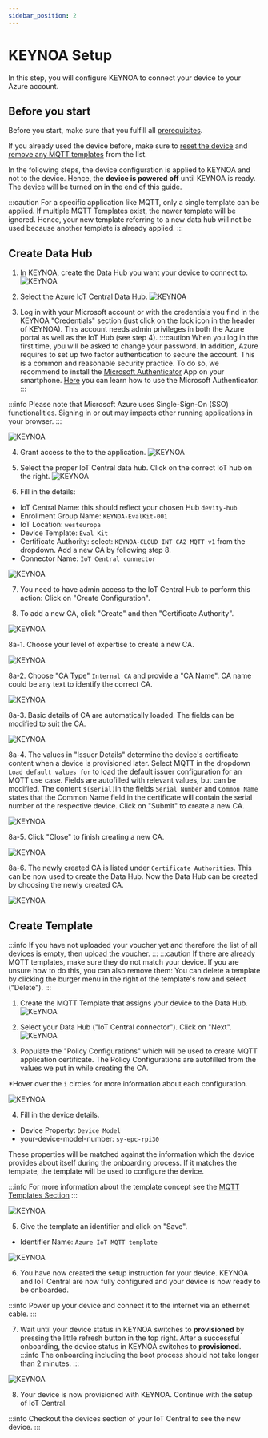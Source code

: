 ```yaml
---
sidebar_position: 2
---
```


# KEYNOA Setup
In this step, you will configure KEYNOA to connect your device to your Azure account.

## Before you start

Before you start, make sure that you fulfill all [prerequisites](/tutorial/Prerequsites).

If you already used the device before, make sure to [reset the device](/reference/reset-device) and [remove any MQTT templates](/reference/mqtt-template#remove-mqtt-template) from the list.

In the following steps, the device configuration is applied to KEYNOA and not to the device.
Hence, the **device is powered off** until KEYNOA is ready.
The device will be turned on in the end of this guide.

:::caution
For a specific application like MQTT, only a single template can be applied.
If multiple MQTT Templates exist, the newer template will be ignored. Hence, your new template referring to a new data hub will not be used because another template is already applied.
:::

## Create Data Hub
1. In KEYNOA, create the Data Hub you want your device to connect to.
![KEYNOA](/img/KEYNOA/Dashboard.png)

2. Select the Azure IoT Central Data Hub.
![KEYNOA](/img/KEYNOA/IoT-Central/Azure_SelectCloudService.png)

3. Log in with your Microsoft account or with the credentials you find in the KEYNOA "Credentials" section (just click on the lock icon in the header of KEYNOA). This account needs admin privileges in both the Azure portal as well as the IoT Hub (see step 4).
:::caution
When you log in the first time, you will be asked to change your password.
In addition, Azure requires to set up two factor authentication to secure the account.
This is a common and reasonable security practice.
To do so, we recommend to install the [Microsoft Authenticator](https://www.microsoft.com/en-us/security/mobile-authenticator-app) App on your smartphone. [Here](https://support.microsoft.com/de-de/account-billing/einrichten-einer-authentator-app-als-%C3%BCberpr%C3%BCfungsmethode-in-zwei-schritten-2db39828-15e1-4614-b825-6e2b524e7c95) you can learn how to use the Microsoft Authenticator. 
:::

:::info
Please note that Microsoft Azure uses Single-Sign-On (SSO) functionalities. Signing in or out may impacts other running applications in your browser.
:::

![KEYNOA](/img/KEYNOA/IoT-Central/Microsoft-login.png)

4. Grant access to the to the application.
![KEYNOA](/img/KEYNOA/IoT-Central/Microsoft-login-2.png)

5. Select the proper IoT Central data hub. Click on the correct IoT hub on the right.
![KEYNOA](/img/KEYNOA/IoT-Central/Data-Hub-details.png)

6. Fill in the details:

- IoT Central Name: this should reflect your chosen Hub `devity-hub`
- Enrollment Group Name: `KEYNOA-EvalKit-001`
- IoT Location: `westeuropa`
- Device Template: `Eval Kit`
- Certificate Authority: select: `KEYNOA-CLOUD INT CA2 MQTT v1` from the dropdown. Add a new CA by following step 8.
- Connector Name: `IoT Central connector`

![KEYNOA](/img/KEYNOA/IoT-Central/Data-Hub-details-2.png)

7. You need to have admin access to the IoT Central Hub to perform this action: Click on "Create Configuration".

8. To add a new CA, click "Create" and then "Certificate Authority".

![KEYNOA](/img/KEYNOA/IoT-Central/Azure_AddNewCA.png)

8a-1. Choose your level of expertise to create a new CA.

![KEYNOA](/img/KEYNOA/Thingsboard/LevelOfExperience.png)

8a-2. Choose "CA Type" `Internal CA` and provide a "CA Name". CA name could be any text to identify the correct CA.

![KEYNOA](/img/KEYNOA/Thingsboard/ChooseCAName.png)

8a-3. Basic details of CA are automatically loaded. The fields can be modified to suit the CA. 

![KEYNOA](/img/KEYNOA/Thingsboard/CABasicDetails.png)

8a-4. The values in "Issuer Details" determine the device's certificate content when a device is provisioned later.
Select MQTT in the dropdown `Load default values for` to load the default issuer configuration for an MQTT use case.
Fields are autofilled with relevant values, but can be modified.
The content `$(serial)`in the fields `Serial Number` and `Common Name` states that the Common Name field in the certificate will contain the serial number of the respective device.
Click on "Submit" to create a new CA.

![KEYNOA](/img/KEYNOA/Thingsboard/IssuerDetails.png)

8a-5. Click "Close" to finish creating a new CA.

![KEYNOA](/img/KEYNOA/Thingsboard/CACreated.png)

8a-6. The newly created CA is listed under `Certificate Authorities`. This can be now used to create the Data Hub. Now the Data Hub can be created by choosing the newly created CA.

![KEYNOA](/img/KEYNOA/Thingsboard/NewCAListed.png)

## Create Template
:::info
If you have not uploaded your voucher yet and therefore the list of all devices is empty, then [upload the voucher](/tutorial/Prerequsites#upload-voucher).
:::
:::caution
If there are already MQTT templates, make sure they do not match your device. If you are unsure how to do this, you can also remove them:
You can delete a template by clicking the burger menu in the right of the template's row and select ("Delete").
:::
1. Create the MQTT Template that assigns your device to the Data Hub.
![KEYNOA](/img/KEYNOA/MQTTCreateTemplate.png)

2. Select your Data Hub ("IoT Central connector"). Click on "Next".
![KEYNOA](/img/KEYNOA/IoT-Central/IoTCentral_CreateTemplate.png)

3. Populate the "Policy Configurations" which will be used to create MQTT application certificate. 
The Policy Configurations are autofilled from the values we put in while creating the CA.

\*Hover over the `i` circles for more information about each configuration. 

![KEYNOA](/img/KEYNOA/IoT-Central/IoTCentral_2PolicyConfigs.png)

4. Fill in the device details.

- Device Property: `Device Model`
- your-device-model-number: `sy-epc-rpi30`

These properties will be matched against the information which the device provides about itself during the onboarding process. If it matches the template, the template will be used to configure the device.

:::info
For more information about the template concept see the [MQTT Templates Section](/reference/mqtt-template)
:::

![KEYNOA](/img/KEYNOA/IoT-Central/IoTCentral_3FilterDevices.png)


5. Give the template an identifier and click on "Save".

- Identifier Name: `Azure IoT MQTT template`

![KEYNOA](/img/KEYNOA/IoT-Central/IoTCentral_NameIdentifier.png)

6. You have now created the setup instruction for your device.
KEYNOA and IoT Central are now fully configured and your device is now ready to be onboarded.

:::info
Power up your device and connect it to the internet via an ethernet cable.
:::

7. Wait until your device status in KEYNOA switches to **provisioned** by pressing the little refresh button in the top right.
After a successful onboarding, the device status in KEYNOA switches to **provisioned**.
:::info
The onboarding including the boot process should not take longer than 2 minutes.
:::

![KEYNOA](/img/KEYNOA/devices_list_refresh.png)

8. Your device is now provisioned with KEYNOA. Continue with the setup of IoT Central.

:::info
Checkout the devices section of your IoT Central to see the new device.
:::
